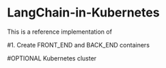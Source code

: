 # LangChain-in-Kubernetes

This is a reference implementation of 

#1. Create FRONT_END and BACK_END containers


#OPTIONAL Kubernetes cluster
